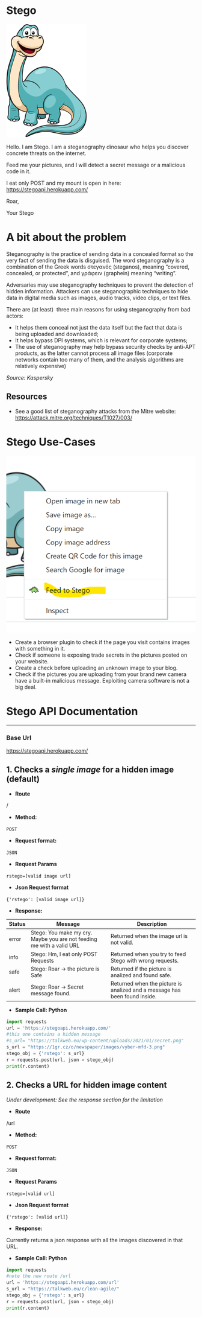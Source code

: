 # Stego
![Stego Logo](https://github.com/bogomil/stego/blob/main/img/slogo.png?raw=true)

Hello. I am Stego. I am a steganography dinosaur who helps you discover concrete threats on the internet.

Feed me your pictures, and I will detect a secret message or a malicious code in it.

I eat only POST and my mount is open in here: https://stegoapi.herokuapp.com/

Roar,

Your Stego


# A bit about the problem
Steganography is the practice of sending data in a concealed format so the very fact of sending the data is disguised. The word steganography is a combination of the Greek words στεγανός (steganos), meaning “covered, concealed, or protected”, and γράφειν (graphein) meaning “writing”.

Adversaries may use steganography techniques to prevent the detection of hidden information. Attackers can use steganographic techniques to hide data in digital media such as images, audio tracks, video clips, or text files.

There are (at least)  three main reasons for using steganography from bad actors:

- It helps them conceal not just the data itself but the fact that data is being uploaded and downloaded;
- It helps bypass DPI systems, which is relevant for corporate systems;
- The use of steganography may help bypass security checks by anti-APT products, as the latter cannot process all image files (corporate networks contain too many of them, and the analysis algorithms are relatively expensive)

*Source: Kaspersky*

## Resources
- See a good list of steganography attacks from the Mitre website: https://attack.mitre.org/techniques/T1027/003/


# Stego Use-Cases

![Stego Logo](https://github.com/bogomil/stego/blob/main/img/addon.png?raw=true)

- Create a browser plugin to check if the page you visit contains images with something in it.
- Check if someone is exposing trade secrets in the pictures posted on your website.
- Create a check before uploading an unknown image to your blog.
- Check if the pictures you are uploading from your brand new camera have a built-in malicious message. Exploiting camera software is not a big deal.


# Stego API Documentation
----
### Base Url
https://stegoapi.herokuapp.com/

## 1. Checks a *single image* for a hidden image (default)

* **Route**

 /

* **Method:**

`POST`


 * **Request format:**

`JSON`

*  **Request Params**

`rstego=[valid image url]`


* **Json Request format**

`{'rstego': [valid image url]}`

* **Response:**

 | Status  | Message | Description |
 | ------------- | ------------- |-----|
 | error  | Stego: You make my cry. Maybe you are not feeding me with a valid URL  | Returned when the image url is not valid.
 | info  | Stego: Hm, I eat only POST Requests  | Returned when you try to feed Stego with wrong requests.
 |safe|Stego: Roar -> the picture is Safe| Returned if the picture is analized and found safe.
 |alert|Stego: Roar -> Secret message found.| Returned when the picture is analized and a message has been found inside.


* **Sample Call: Python**

```python
import requests
url = 'https://stegoapi.herokuapp.com/'
#this one contains a hidden message
#s_url= "https://talkweb.eu/wp-content/uploads/2021/01/secret.png"
s_url = "https://1gr.cz/o/newspaper/images/vyber-mfd-3.png"
stego_obj = {'rstego': s_url}
r = requests.post(url, json = stego_obj)
print(r.content)
```

## 2. Checks a URL for hidden image content
*Under development: See the response section for the limitation*

* **Route**

 /url

* **Method:**

`POST`


 * **Request format:**

`JSON`

*  **Request Params**

`rstego=[valid url]`


* **Json Request format**

`{'rstego': [valid url]}`

* **Response:**

 Currently returns a json response with all the images discovered in that URL.


* **Sample Call: Python**

```python
import requests
#note the new route /url
url = 'https://stegoapi.herokuapp.com/url'
s_url = "https://talkweb.eu/c/lean-agile/"
stego_obj = {'rstego': s_url}
r = requests.post(url, json = stego_obj)
print(r.content)
```
